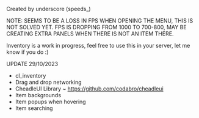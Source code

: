 Created by underscore (speeds_)

NOTE: SEEMS TO BE A LOSS IN FPS WHEN OPENING THE MENU, THIS IS NOT SOLVED YET. FPS IS DROPPING FROM 1000 TO 700-800, MAY BE CREATING EXTRA PANELS WHEN THERE IS NOT AN ITEM THERE.

Inventory is a work in progress, feel free to use this in your server, let me know if you do :)

UPDATE 29/10/2023

- cl_inventory
- Drag and drop networking
- CheadleUI Library ~ https://github.com/codabro/cheadleui
- Item backgrounds
- Item popups when hovering
- Item searching